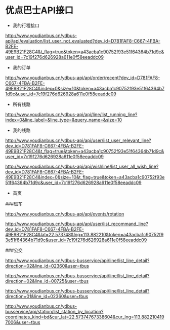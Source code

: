 # 优点巴士API接口

* 我的行程接口

http://www.youdianbus.cn/ydbus-api/api/evaluation/list_user_not_evaluated?dev_id=D781FAF8-C667-4FBA-B2FE-49E9B21F28C4&t_flag=true&token=a43acba1c90752f93e51f64364b71d9c&user_id=7c19f276d626928a611e0f58eeaddc09

* 我的订单

http://www.youdianbus.cn/ydbus-api/api/order/recent?dev_id=D781FAF8-C667-4FBA-B2FE-49E9B21F28C4&index=0&size=10&token=a43acba1c90752f93e51f64364b71d9c&user_id=7c19f276d626928a611e0f58eeaddc09

* 所有线路

http://www.youdianbus.cn/ydbus-api/api/line/list_running_line?index=0&line_label=&line_type=&query_name=&size=10

* 我的线路

http://www.youdianbus.cn/ydbus-api/api/user/list_user_relevant_line?dev_id=D781FAF8-C667-4FBA-B2FE-49E9B21F28C4&t_flag=true&token=a43acba1c90752f93e51f64364b71d9c&user_id=7c19f276d626928a611e0f58eeaddc09

http://www.youdianbus.cn/ydbus-api/api/wishline/list_user_all_wish_line?dev_id=D781FAF8-C667-4FBA-B2FE-49E9B21F28C4&index=0&size=10&t_flag=true&token=a43acba1c90752f93e51f64364b71d9c&user_id=7c19f276d626928a611e0f58eeaddc09

* 首页

###班车

http://www.youdianbus.cn/ydbus-api/api/events/rotation

http://www.youdianbus.cn/ydbus-api/api/user/list_recommand_line?dev_id=D781FAF8-C667-4FBA-B2FE-49E9B21F28C4&lat=22.573748&lng=113.882210&token=a43acba1c90752f93e51f64364b71d9c&user_id=7c19f276d626928a611e0f58eeaddc09

###公交

http://www.youdianbus.cn/ydbus-busservice/api/line/list_line_detail?direction=02&line_id=02360&user=tbus

http://www.youdianbus.cn/ydbus-busservice/api/line/list_line_detail?direction=02&line_id=00725&user=tbus

http://www.youdianbus.cn/ydbus-busservice/api/line/list_line_detail?direction=01&line_id=02360&user=tbus


http://www.youdianbus.cn/ydbus-busservice/api/station/list_station_by_location?coordinates_kind=bd&cur_lat=22.57374767338604&cur_lng=113.8822104197006&user=tbus


